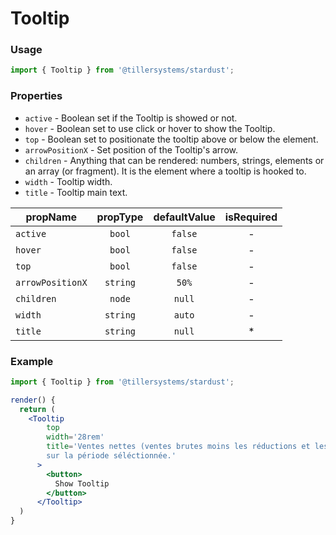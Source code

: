 # Tooltip

### Usage

```jsx
import { Tooltip } from '@tillersystems/stardust';
```

<!-- STORY -->

### Properties

- `active` - Boolean set if the Tooltip is showed or not.
- `hover` - Boolean set to use click or hover to show the Tooltip.
- `top` - Boolean set to positionate the tooltip above or below the element.
- `arrowPositionX` - Set position of the Tooltip's arrow.
- `children` - Anything that can be rendered: numbers, strings, elements or an array (or fragment). It is the element where a tooltip is hooked to.
- `width` - Tooltip width.
- `title` - Tooltip main text.

| propName         | propType | defaultValue | isRequired |
| ---------------- | :------: | :----------: | :--------: |
| `active`         |  `bool`  |   `false`    |     -      |
| `hover`          |  `bool`  |   `false`    |     -      |
| `top`            |  `bool`  |   `false`    |     -      |
| `arrowPositionX` | `string` |    `50%`     |     -      |
| `children`       |  `node`  |    `null`    |     -      |
| `width`          | `string` |    `auto`    |     -      |
| `title`          | `string` |    `null`    |     \*     |

### Example

```jsx
import { Tooltip } from '@tillersystems/stardust';

render() {
  return (
    <Tooltip
        top
        width='28rem'
        title='Ventes nettes (ventes brutes moins les réductions et les annulations) plus les taxes
        sur la période séléctionnée.'
      >
        <button>
          Show Tooltip
        </button>
      </Tooltip>
  )
}
```
